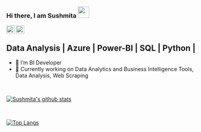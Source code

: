 ### Hi there, I am Sushmita <img src="https://raw.githubusercontent.com/iampavangandhi/iampavangandhi/master/gifs/Hi.gif" width="30px"></h2>

<a href="https://www.linkedin.com/in/sushmitasawant/">
  <img align="left" alt="Sushmita's Linkdein" width="22px" src="https://cdn.jsdelivr.net/npm/simple-icons@v3/icons/linkedin.svg" />
</a>
<a href="https://github.com/Sush-369">
  <img align="left" alt="Sushmita's Github" width="22px" src="https://cdn.jsdelivr.net/npm/simple-icons@v3/icons/github.svg" />
</a>
<br />

## Data Analysis | Azure | Power-BI | SQL | Python |

- 🌱 I’m BI Developer
- 🔭 Currently working on Data Analytics and Business Intelligence Tools, Data Analysis, Web Scraping
<br />
<!--
### Technologies Worked on :

 <a href="https://www.docker.com/" target="_blank" >
    <img src="https://raw.githubusercontent.com/viveknaskar/viveknaskar/master/assets/docker.gif"  height="40" /> 
  </a>
  
  <a href="https://kubernetes.io/" target="_blank" >
    <img src="https://raw.githubusercontent.com/viveknaskar/viveknaskar/master/assets/k8s.gif"  height="40" />
  </a>
  
  <a href="https://www.w3.org/wiki/The_web_standards_model_-_HTML_CSS_and_JavaScript" target="_blank" >
    <img src="https://raw.githubusercontent.com/viveknaskar/viveknaskar/master/assets/html-css-js.png" height="40" />
  </a>
    <a href="https://aws.amazon.com/" target="_blank" >
    <img src="https://raw.githubusercontent.com/viveknaskar/viveknaskar/master/assets/aws.gif"  height="40" />
  </a>
  
  <a href="https://console.cloud.google.com/" target="_blank" >
      <img src="https://raw.githubusercontent.com/viveknaskar/viveknaskar/master/assets/gcp.gif"  height="40" />
    </a>
  
  <a href="https://www.mongodb.com/" target="_blank" >
     <img src="https://raw.githubusercontent.com/viveknaskar/viveknaskar/master/assets/mongo.gif" height="40" />
   </a>
   
  <a href="https://www.postgresql.org/" target="_blank" >
    <img src="https://raw.githubusercontent.com/viveknaskar/viveknaskar/master/assets/postgresql.gif" height="40" />
<br/><br/>
</a>
-->

[![Sushmita's github stats](https://github-readme-stats.vercel.app/api?username=Sush-369&count_private=true&show_icons=true&theme=merko&hide_rank=false)](https://github.com/Sush-369/github-readme-stats)

<br />

[![Top Langs ](https://github-readme-stats.vercel.app/api/top-langs/?username=Sush-369)](https://github.com/Sush-369/github-readme-stats)

